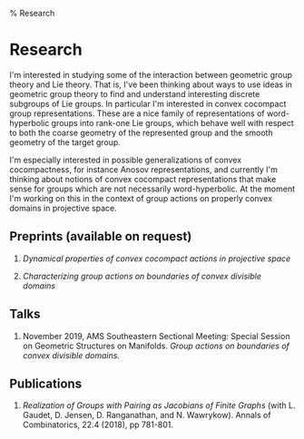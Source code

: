 % Research

Research
==========

I'm interested in studying some of the interaction between geometric group theory and Lie theory. That is, I've been thinking about ways to use ideas in geometric group theory to find and understand interesting discrete subgroups of Lie groups. In particular I'm interested in convex cocompact group representations. These are a nice family of representations of word-hyperbolic groups into rank-one Lie groups, which behave well with respect to both the coarse geometry of the represented group and the smooth geometry of the target group.

I'm especially interested in possible generalizations of convex cocompactness, for instance Anosov representations, and currently I'm thinking about notions of convex cocompact representations that make sense for groups which are not necessarily word-hyperbolic. At the moment I'm working on this in the context of group actions on properly convex domains in projective space.

## Preprints (available on request)

1. *Dynamical properties of convex cocompact actions in projective space*

2. *Characterizing group actions on boundaries of convex divisible domains*

## Talks

1. November 2019, AMS Southeastern Sectional Meeting: Special Session on Geometric Structures on Manifolds.
*Group actions on boundaries of convex divisible domains.*

## Publications

1. *Realization of Groups with Pairing as Jacobians of Finite Graphs* (with L. Gaudet, D. Jensen, D. Ranganathan,
and N. Wawrykow). Annals of Combinatorics, 22.4 (2018), pp 781-801.